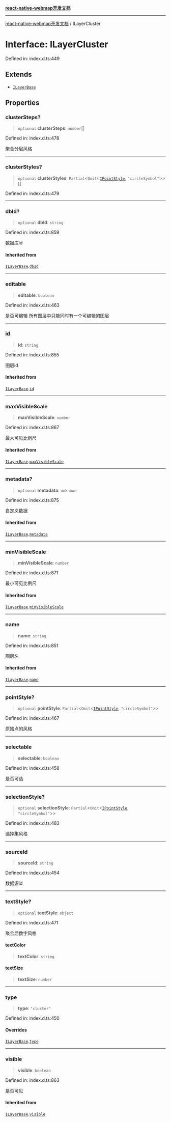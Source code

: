 [**react-native-webmap开发文档**](../README.md)

***

[react-native-webmap开发文档](../globals.md) / ILayerCluster

# Interface: ILayerCluster

Defined in: index.d.ts:449

## Extends

- [`ILayerBase`](ILayerBase.md)

## Properties

### clusterSteps?

> `optional` **clusterSteps**: `number`[]

Defined in: index.d.ts:478

聚合分层风格

***

### clusterStyles?

> `optional` **clusterStyles**: `Partial`\<`Omit`\<[`IPointStyle`](IPointStyle.md), `"circleSymbol"`\>\>[]

Defined in: index.d.ts:479

***

### dbId?

> `optional` **dbId**: `string`

Defined in: index.d.ts:859

数据库id

#### Inherited from

[`ILayerBase`](ILayerBase.md).[`dbId`](ILayerBase.md#dbid)

***

### editable

> **editable**: `boolean`

Defined in: index.d.ts:463

是否可编辑
所有图层中只能同时有一个可编辑的图层

***

### id

> **id**: `string`

Defined in: index.d.ts:855

图层id

#### Inherited from

[`ILayerBase`](ILayerBase.md).[`id`](ILayerBase.md#id)

***

### maxVisibleScale

> **maxVisibleScale**: `number`

Defined in: index.d.ts:867

最大可见比例尺

#### Inherited from

[`ILayerBase`](ILayerBase.md).[`maxVisibleScale`](ILayerBase.md#maxvisiblescale)

***

### metadata?

> `optional` **metadata**: `unknown`

Defined in: index.d.ts:875

自定义数据

#### Inherited from

[`ILayerBase`](ILayerBase.md).[`metadata`](ILayerBase.md#metadata)

***

### minVisibleScale

> **minVisibleScale**: `number`

Defined in: index.d.ts:871

最小可见比例尺

#### Inherited from

[`ILayerBase`](ILayerBase.md).[`minVisibleScale`](ILayerBase.md#minvisiblescale)

***

### name

> **name**: `string`

Defined in: index.d.ts:851

图层名

#### Inherited from

[`ILayerBase`](ILayerBase.md).[`name`](ILayerBase.md#name)

***

### pointStyle?

> `optional` **pointStyle**: `Partial`\<`Omit`\<[`IPointStyle`](IPointStyle.md), `"circleSymbol"`\>\>

Defined in: index.d.ts:467

原始点的风格

***

### selectable

> **selectable**: `boolean`

Defined in: index.d.ts:458

是否可选

***

### selectionStyle?

> `optional` **selectionStyle**: `Partial`\<`Omit`\<[`IPointStyle`](IPointStyle.md), `"circleSymbol"`\>\>

Defined in: index.d.ts:483

选择集风格

***

### sourceId

> **sourceId**: `string`

Defined in: index.d.ts:454

数据源id

***

### textStyle?

> `optional` **textStyle**: `object`

Defined in: index.d.ts:471

聚合后数字风格

#### textColor

> **textColor**: `string`

#### textSize

> **textSize**: `number`

***

### type

> **type**: `"cluster"`

Defined in: index.d.ts:450

#### Overrides

[`ILayerBase`](ILayerBase.md).[`type`](ILayerBase.md#type)

***

### visible

> **visible**: `boolean`

Defined in: index.d.ts:863

是否可见

#### Inherited from

[`ILayerBase`](ILayerBase.md).[`visible`](ILayerBase.md#visible)

